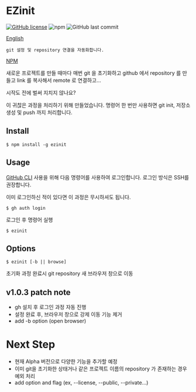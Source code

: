 # EZinit

[![GitHub license](https://img.shields.io/github/license/songkg7/ezinit)](https://github.com/songkg7/ezinit/blob/master/LICENSE)
![npm](https://img.shields.io/npm/v/ezinit)
![GitHub last commit](https://img.shields.io/github/last-commit/songkg7/ezinit)

[English](https://github.com/songkg7/ezinit/tree/english)

    git 설정 및 repository 연결을 자동화합니다.

[NPM](https://www.npmjs.com/package/ezinit)

새로운 프로젝트를 만들 때마다 매번 git 을 초기화하고 github 에서 repository 를 만들고 link 를 복사해서 remote 로 연결하고...

시작도 전에 벌써 지치지 않나요?

이 귀찮은 과정을 처리하기 위해 만들었습니다. 명령어 한 번만 사용하면 git init, 저장소 생성 및 push 까지 처리합니다.

## Install

```shell
$ npm install -g ezinit
```

## Usage

[GitHub CLI](https://cli.github.com/) 사용을 위해 다음 명령어를 사용하여 로그인합니다. 로그인 방식은 SSH를 권장합니다.

이미 로그인하신 적이 있다면 이 과정은 무시하셔도 됩니다.

```shell
$ gh auth login
```

로그인 후 명령어 실행

```shell
$ ezinit
```

## Options

```shell
$ ezinit [-b || browse]
```
초기화 과정 완료시 git repository 새 브라우저 창으로 이동

## v1.0.3 patch note

- gh 설치 후 로그인 과정 자동 진행
- 설정 완료 후, 브라우저 창으로 강제 이동 기능 제거
- add -b option (open browser)

# Next Step

- 현재 Alpha 버전으로 다양한 기능을 추가할 예정
- 이미 git을 초기화한 상태거나 같은 프로젝트 이름의 repository 가 존재하는 경우 예외 처리
- add option and flag (ex, --license, --public, --private...)
